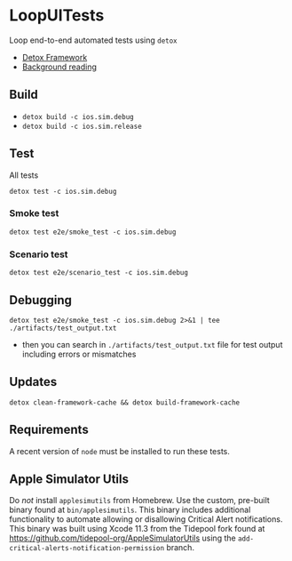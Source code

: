 # LoopUITests
Loop end-to-end automated tests using `detox`

 - [Detox Framework](https://github.com/wix/Detox)
 - [Background reading](https://hackernoon.com/detox-gray-box-end-to-end-testing-framework-for-mobile-apps-196ccd9564ce)


## Build

- `detox build -c ios.sim.debug`
- `detox build -c ios.sim.release`

## Test

All tests

`detox test -c ios.sim.debug`

### Smoke test

`detox test e2e/smoke_test -c ios.sim.debug`

### Scenario test

`detox test e2e/scenario_test -c ios.sim.debug`

## Debugging

`detox test e2e/smoke_test -c ios.sim.debug 2>&1 | tee ./artifacts/test_output.txt`

 - then you can search in `./artifacts/test_output.txt` file for test output including errors or mismatches

## Updates
`detox clean-framework-cache && detox build-framework-cache`

## Requirements

A recent version of `node` must be installed to run these tests.

## Apple Simulator Utils

Do *not* install `applesimutils` from Homebrew. Use the custom, pre-built binary found at `bin/applesimutils`. This binary includes additional functionality to automate allowing or disallowing Critical Alert notifications. This binary was built using Xcode 11.3 from the Tidepool fork found at https://github.com/tidepool-org/AppleSimulatorUtils using the `add-critical-alerts-notification-permission` branch.
